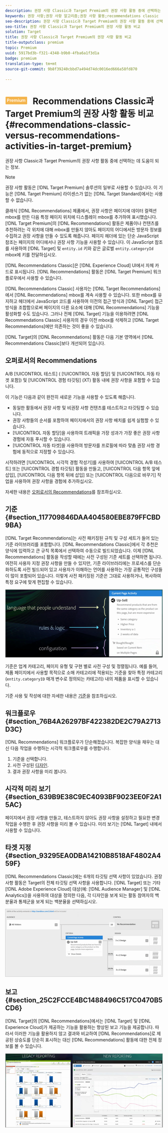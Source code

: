 ```yaml
---
description: 권장 사항 Classic과 Target Premium의 권장 사항 활동 중에 선택하는 데 도움이 되는 정보.
keywords: 권장 사항;권장 사항 알고리즘;권장 사항 활동;recommendations classic
seo-description: 권장 사항 Classic과 Target Premium의 권장 사항 활동 중에 선택하는 데 도움이 되는 정보.
seo-title: 권장 사항 Classic과 Target Premium의 권장 사항 활동 비교
solution: Target
title: 권장 사항 Classic과 Target Premium의 권장 사항 활동 비교
title-outputclass: premium
topic: Premium
uuid: 5917bd3b-f321-4348-b9b0-4fba6a1f3d1a
badge: premium
translation-type: tm+mt
source-git-commit: 9b8f39240cbbd7a494d74dc0016ed666a58fd870

---
```



# ![PREMIUM](/help/assets/premium.png) Recommendations Classic과 Target Premium의 권장 사항 활동 비교{#recommendations-classic-versus-recommendations-activities-in-target-premium}

권장 사항 Classic과 Target Premium의 권장 사항 활동 중에 선택하는 데 도움이 되는 정보.

>[!NOTE]
>
>권장 사항 활동은 [!DNL Target Premium] 솔루션의 일부로 사용할 수 있습니다. 이 기능은 [!DNL Target Premium] 라이센스가 없는 [!DNL Target Standard]에서는 사용할 수 없습니다.

클래식 [!DNL Recommendations] 제품에서, 권장 사항은 페이지에 데이터 컬렉션 mbox를 만든 다음 특정 페이지 위치에 디스플레이 mbox를 추가하여 표시했습니다. [!DNL Target Premium]의 [!DNL Recommendations] 활동은 제품이나 컨텐츠를 추천하려는 각 위치에 대해 mbox를 만들지 않아도 페이지의 어디에서든 방문자 정보를 수집하고 권장 사항을 만들 수 있도록 해줍니다. 페이지 헤더에 있는 단순 JavaScript 참조는 페이지의 어디에서나 권장 사항 기능을 사용할 수 있습니다. 이 JavaScript 참조를 사용하여 [!DNL Target] 및 `entity.id` 키와 같은 글로벌 `entity.categoryId` mbox에 키를 전달하십시오.

[!DNL Recommendations Classic]은 [!DNL Experience Cloud] UI에서 자체 카드로 표시됩니다. [!DNL Recommendations] 활동은 [!DNL Target Premium] 워크플로우에서 사용할 수 있습니다.

[!DNL Recommendations Classic] 사용자는 [!DNL Target Recommendations]에서 [!DNL Recommendations] mbox를 계속 사용할 수 있습니다. 또한 mbox를 유지하고 헤더에서 JavaScript 코드를 사용하여 이전의 접근 방식과 [!DNL Target] 접근 방식을 조합함으로써 페이지의 다른 요소에 대해 [!DNL Recommendations] 기능을 활성화할 수도 있습니다. 그러나 전체 [!DNL Target] 기능을 이용하려면 [!DNL Recommendations Classic] 사용자의 경우 이전 mbox를 삭제하고 [!DNL Target Recommendations]에만 의존하는 것이 좋을 수 있습니다.

[!DNL Target]의 [!DNL Recommendations] 활동은 다음 기본 영역에서 [!DNL Recommendations Classic]보다 개선되어 있습니다.

## 오퍼로서의 Recommendations

A/B [!UICONTROL 테스트] ( [!UICONTROL 자동 할당] 및 [!UICONTROL 자동 타겟 포함]) 및 [!UICONTROL 경험 타깃팅] (XT) 활동 내에 권장 사항을 포함할 수 있습니다.

이 기능은 다음과 같이 완전히 새로운 기능을 사용할 수 있도록 해줍니다.

* 동일한 활동에서 권장 사항 및 비권장 사항 컨텐츠를 테스트하고 타깃팅할 수 있습니다.
* 권장 사항들의 순서를 포함하여 페이지에서의 권장 사항 배치를 쉽게 실험할 수 있습니다.
* [!UICONTROL 자동 할당]을 사용하여 트래픽을 가장 성과가 가장 좋은 권장 사항 경험에 자동 푸시할 수 있습니다.
* [!UICONTROL 자동 타겟]을 사용하여 방문자를 프로필에 따라 맞춤 권장 사항 경험에 동적으로 지정할 수 있습니다.

시작하려면 [!UICONTROL 시각적 경험 작성기]를 사용하여 [!UICONTROL A/B 테스트] 또는 [!UICONTROL 경험 타깃팅] 활동을 만들고, [!UICONTROL 다음 항목 앞에 삽입], [!UICONTROL 다음 항목 뒤에 삽입] 또는 [!UICONTROL 다음으로 바꾸기] 작업을 사용하여 권장 사항을 경험에 추가하십시오.

자세한 내용은 [오퍼로서의 Recommendations](/help/c-recommendations/recommendations-as-an-offer.md)를 참조하십시오.

## 기준 {#section_117709846DAA404580EBE879FFCBD9BA}

[!DNL Target Recommendations]는 사전 패키징된 규칙 및 구성 세트가 들어 있는 기준 라이브러리를 포함합니다. [!DNL Recommendations Classic]에서 각 추천은 양식에 입력하고 큰 규칙 목록에서 선택하여 수동으로 빌드되었습니다. 이제 [!DNL Recommendations] 활동을 작성할 때에는 사전 구성된 기준 세트를 선택하면 됩니다. 여전히 사용자 지정 권장 사항을 만들 수 있지만, 기준 라이브러리에는 프로세스를 단순화하도록 사전 빌드되어 있고 사용자가 이해하는 언어를 사용하는 가장 공통적인 구성들이 많이 포함되어 있습니다. 이렇게 사전 패키징된 기준은 그대로 사용하거나, 복사하여 특정 요구에 맞게 편집할 수 있습니다.

![](assets/overview_criteria.png)

기준은 업계 카테고리, 페이지 유형 및 구현 별로 사전 구성 및 정렬됩니다. 예를 들어, 제품 페이지에서 사용할 목적으로 소매 카테고리에 적용되는 기준을 찾아 특정 카테고리(`entity.categoryID` 매개 변수로 정의되는 카테고리) 내의 제품을 표시할 수 있습니다.

기준 사용 및 작성에 대한 자세한 내용은 [기준](../../c-recommendations/c-algorithms/algorithms.md#concept_4BD01DC437F543C0A13621C93A302750)을 참조하십시오.

## 워크플로우 {#section_76B4A26297BF422382DE2C79A2713D3C}

[!DNL Recommendations] 워크플로우가 단순해졌습니다. 복잡한 양식을 채우는 대신 다음 작업을 수행하는 시각적 워크플로우를 수행합니다.

1. 기준을 선택합니다.
1. 사전 구성된 [디자인](../../c-recommendations/c-design-overview/create-design.md#task_CC5BD28C364742218C1ACAF0D45E0E14).
1. 결과 권장 사항을 미리 봅니다.

## 시각적 미리 보기 {#section_639B9E38C9EC4093BF9023EE0F2A15AC}

페이지에서 권장 사항을 만들고, 테스트하지 않아도 권장 사항을 설정하고 필요한 변경 작업을 수행한 후 권장 사항을 미리 볼 수 있습니다. 미리 보기는 [!DNL Target] 내에서 사용할 수 있습니다.

## 타겟 지정 {#section_93295EA0DBA14210B8518AF4802A459F}

[!DNL Recommendations Classic]에는 6개의 타깃팅 선택 사항이 있었습니다. 권장 사항 활동은 Target의 전체 타깃팅 선택 사항을 사용합니다. [!DNL Target] 또는 기타 [!DNL Adobe Experience Cloud] 대상(예: [!DNL Audience Manager] 및 [!DNL Analytics])을 사용하여 대상을 정의한 다음, 각 디자인을 보게 되는 활동 참여자의 백분율과 통제군을 보게 되는 백분율을 선택하십시오.

![](assets/overview_targeting.png)

## 보고 {#section_25C2FCCE4BC1488496C517C0470B5CD6}

[!DNL Target]의 [!DNL Recommendations]에서는 [!DNL Target] 및 [!DNL Experience Cloud]가 제공하는 기능을 활용하는 향상된 보고 기능을 제공합니다. 따라서 이러한 기능을 활용하지 않고 결과와 비교하여 [!DNL Recommendations]로 제공된 상승도를 단순히 표시하는 대신 [!DNL Recommendations] 활동에 대한 전체 정보를 볼 수 있습니다.

![](assets/overview_report.png)

